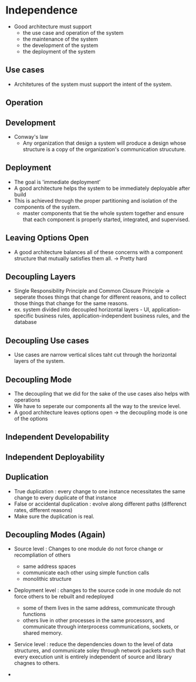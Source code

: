 # Independence
- Good architecture must support
  - the use case and operation of the system
  - the maintenance of the system
  - the development of the system
  - the deployment of the system
 
## Use cases
- Architetures of the system must support the intent of the system.

## Operation
## Development
- Conway's law
  - Any organization that design a system will produce a design whose structure is a copy of the organization's communication strucuture.
 
## Deployment
- The goal is 'immediate deployment'
- A good architecture helps the system to be immediately deployable after build
- This is achieved through the proper partitioning and isolation of the components of the system.
  - master components that tie the whole system together and ensure that each component is properly started, integrated, and supervised.

## Leaving Options Open
- A good architecture balances all of these concerns with a component structure that mutually satisfies them all. -> Pretty hard

## Decoupling Layers
- Single Responsibility Principle and Common Closure Principle -> seperate thoses things that change for different reasons, and to collect those things that change for the same reasons.
- ex. system divided into decoupled horizontal layers - UI, application-specific business rules, application-independent business rules, and the database

## Decoupling Use cases
- Use cases are narrow vertical slices taht cut through the horizontal layers of the system.

## Decoupling Mode
- The decoupling that we did for the sake of the use cases also helps with operations
- We have to seperate our components all the way to the srevice level.
- A good architecture leaves options open -> the decoupling mode is one of the options

## Independent Developability
## Independent Deployability

## Duplication
- True duplication : every change to one instance necessitates the same change to every duplicate of that instance
- False or accidental duplication : evolve along different paths (differenct rates, different reasons)
- Make sure the duplication is real.

## Decoupling Modes (Again)
- Source level : Changes to one module do not force change or recompliation of others
  - same address spaces
  - communicate each other using simple function calls
  - monolithic structure
- Deployment level : changes to the source code in one module do not force others to be rebuilt and redeployed
  - some of them lives in the same address, communicate through functions
  - others live in other processes in the same processors, and communicate through interprocess communications, sockets, or shared memory.
 - Service level : reduce the dependencies down to the level of data structures, and communicate soley through network packets such that every execution unit is entirely independent of source and library chagnes to others.
    
- 

